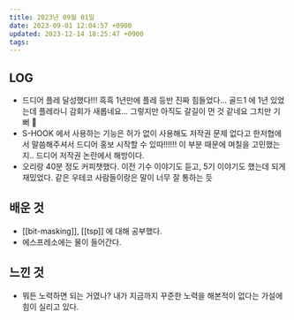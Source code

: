 ```yaml
---
title: 2023년 09월 01일
date: 2023-09-01 12:04:57 +0900
updated: 2023-12-14 18:25:47 +0900
tags: 
---
```


## LOG

- 드디어 플레 달성했다!!! 흑흑 1년만에 플레 등반 진짜 힘들었다... 골드1 에 1년 있었는데 플레라니 감회가 새롭네요... 그렇지만 아직도 갈길이 먼 것 같네요 그치만 기뻐 🥹
- S-HOOK 에서 사용하는 기능은 허가 없이 사용해도 저작권 문제 없다고 한저협에서 말씀해주셔서 드디어 홍보 시작할 수 있따!!!!!! 이 부분 때문에 며칠을 고민했는지.. 드디어 저작권 논란에서 해방이다. 
- 오리랑 40분 정도 커피챗했다. 이전 기수 이야기도 듣고, 5기 이야기도 했는데 되게 재밌었다. 같은 우테코 사람들이랑은 말이 너무 잘 통하는 듯

## 배운 것

- [[bit-masking]], [[tsp]] 에 대해 공부했다.
- 에스프레소에는 물이 들어간다.

## 느낀 것

- 뭐든 노력하면 되는 거였나? 내가 지금까지 꾸준한 노력을 해본적이 없다는 가설에 힘이 실리고 있다.